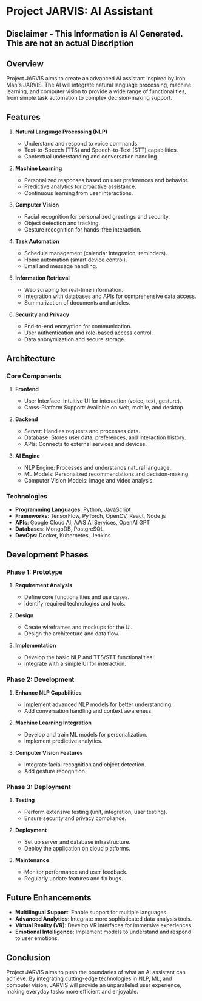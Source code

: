 # Project JARVIS: AI Assistant

## Disclaimer - This Information is AI Generated. This are not an actual Discription

## Overview

Project JARVIS aims to create an advanced AI assistant inspired by Iron Man's JARVIS. The AI will integrate natural language processing, machine learning, and computer vision to provide a wide range of functionalities, from simple task automation to complex decision-making support.

## Features

1. **Natural Language Processing (NLP)**
   - Understand and respond to voice commands.
   - Text-to-Speech (TTS) and Speech-to-Text (STT) capabilities.
   - Contextual understanding and conversation handling.

2. **Machine Learning**
   - Personalized responses based on user preferences and behavior.
   - Predictive analytics for proactive assistance.
   - Continuous learning from user interactions.

3. **Computer Vision**
   - Facial recognition for personalized greetings and security.
   - Object detection and tracking.
   - Gesture recognition for hands-free interaction.

4. **Task Automation**
   - Schedule management (calendar integration, reminders).
   - Home automation (smart device control).
   - Email and message handling.

5. **Information Retrieval**
   - Web scraping for real-time information.
   - Integration with databases and APIs for comprehensive data access.
   - Summarization of documents and articles.

6. **Security and Privacy**
   - End-to-end encryption for communication.
   - User authentication and role-based access control.
   - Data anonymization and secure storage.

## Architecture

### Core Components

1. **Frontend**
   - User Interface: Intuitive UI for interaction (voice, text, gesture).
   - Cross-Platform Support: Available on web, mobile, and desktop.

2. **Backend**
   - Server: Handles requests and processes data.
   - Database: Stores user data, preferences, and interaction history.
   - APIs: Connects to external services and devices.

3. **AI Engine**
   - NLP Engine: Processes and understands natural language.
   - ML Models: Personalized recommendations and decision-making.
   - Computer Vision Models: Image and video analysis.

### Technologies

- **Programming Languages**: Python, JavaScript
- **Frameworks**: TensorFlow, PyTorch, OpenCV, React, Node.js
- **APIs**: Google Cloud AI, AWS AI Services, OpenAI GPT
- **Databases**: MongoDB, PostgreSQL
- **DevOps**: Docker, Kubernetes, Jenkins

## Development Phases

### Phase 1: Prototype

1. **Requirement Analysis**
   - Define core functionalities and use cases.
   - Identify required technologies and tools.

2. **Design**
   - Create wireframes and mockups for the UI.
   - Design the architecture and data flow.

3. **Implementation**
   - Develop the basic NLP and TTS/STT functionalities.
   - Integrate with a simple UI for interaction.

### Phase 2: Development

1. **Enhance NLP Capabilities**
   - Implement advanced NLP models for better understanding.
   - Add conversation handling and context awareness.

2. **Machine Learning Integration**
   - Develop and train ML models for personalization.
   - Implement predictive analytics.

3. **Computer Vision Features**
   - Integrate facial recognition and object detection.
   - Add gesture recognition.

### Phase 3: Deployment

1. **Testing**
   - Perform extensive testing (unit, integration, user testing).
   - Ensure security and privacy compliance.

2. **Deployment**
   - Set up server and database infrastructure.
   - Deploy the application on cloud platforms.

3. **Maintenance**
   - Monitor performance and user feedback.
   - Regularly update features and fix bugs.

## Future Enhancements

- **Multilingual Support**: Enable support for multiple languages.
- **Advanced Analytics**: Integrate more sophisticated data analysis tools.
- **Virtual Reality (VR)**: Develop VR interfaces for immersive experiences.
- **Emotional Intelligence**: Implement models to understand and respond to user emotions.

## Conclusion

Project JARVIS aims to push the boundaries of what an AI assistant can achieve. By integrating cutting-edge technologies in NLP, ML, and computer vision, JARVIS will provide an unparalleled user experience, making everyday tasks more efficient and enjoyable.

